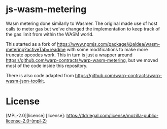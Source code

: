# js-wasm-metering

Wasm metering done similarly to Wasmer. The original made use of host calls to meter gas but we've changed the implementation to keep track of the gas limit from within the WASM world.

This started as a fork of https://www.npmjs.com/package/@aldea/wasm-metering?activeTab=readme with some modifications to make more truncate opcodes work. This in turn is just a wrapper around https://github.com/warp-contracts/warp-wasm-metering, but we moved most of the code inside this repository.

There is also code adapted from https://github.com/warp-contracts/warp-wasm-json-toolkit.

# License

[MPL-2.0][license]
[license]: https://tldrlegal.com/license/mozilla-public-license-2.0-(mpl-2)
